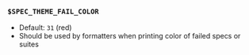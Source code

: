 ### `$SPEC_THEME_FAIL_COLOR`

- Default: `31` (red)
- Should be used by formatters when printing color of failed specs or suites

